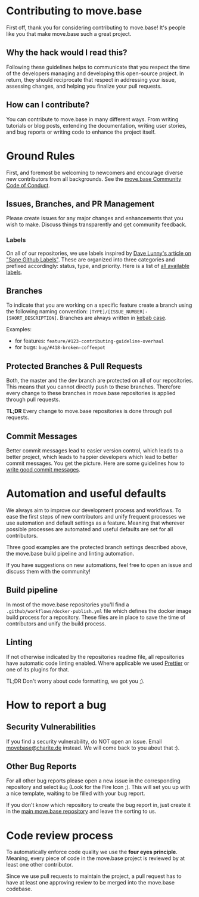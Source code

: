 # Contributing to move.base

First off, thank you for considering contributing to move.base! It's people like you that make move.base such a great project.


## Why the hack would I read this?

Following these guidelines helps to communicate that you respect the time of the developers managing and developing this open-source project. In return, they should reciprocate that respect in addressing your issue, assessing changes, and helping you finalize your pull requests.


## How can I contribute?

You can contribute to move.base in many different ways. From writing tutorials or blog posts, extending the documentation, writing user stories, and bug reports or writing code to enhance the project itself.


# Ground Rules

First, and foremost be welcoming to newcomers and encourage diverse new contributors from all backgrounds. See the [move.base Community Code of Conduct](https://github.com/dot-base/.github/blob/master/CODE_OF_CONDUCT.md).


## Issues, Branches, and PR Management

Please create issues for any major changes and enhancements that you wish to make. Discuss things transparently and get community feedback.

### Labels

On all of our repositories, we use labels inspired by [Dave Lunny's article on "Sane Github Labels"](https://medium.com/@dave_lunny/sane-github-labels-c5d2e6004b63). These are organized into three categories and prefixed accordingly: status, type, and priority. Here is a list of [all available labels](https://github.com/dot-base/fhir-server/labels).


## Branches

To indicate that you are working on a specific feature create a branch using the following naming convention: ```[TYPE]/[ISSUE_NUMBER]-[SHORT_DESCRIPTION]```. Branches are always written in [kebab case](https://medium.com/better-programming/string-case-styles-camel-pascal-snake-and-kebab-case-981407998841).

Examples: 
- for features: ```feature/#123-contributing-guideline-overhaul```
- for bugs: ```bug/#418-broken-coffeepot```


## Protected Branches & Pull Requests 

Both, the master and the dev branch are protected on all of our repositories. This means that you cannot directly push to these branches. Therefore every change to these branches in move.base repositories is applied through pull requests.

**TL;DR** Every change to move.base repositories is done through pull requests.


## Commit Messages

Better commit messages lead to easier version control, which leads to a better project, which leads to happier developers which lead to better commit messages. You get the picture. Here are some guidelines how to [write good commit messages](https://www.freecodecamp.org/news/a-beginners-guide-to-git-how-to-write-a-good-commit-message/).


# Automation and useful defaults

We always aim to improve our development process and workflows. To ease the first steps of new contributors and unify frequent processes we use automation and default settings as a feature. Meaning that wherever possible processes are automated and useful defaults are set for all contributors.

Three good examples are the protected branch settings described above, the move.base build pipeline and linting automation.

If you have suggestions on new automations, feel free to open an issue and discuss them with the community!


## Build pipeline

In most of the move.base repositories you'll find a ```.github/workflows/docker-publish.yml``` file which defines the docker image build process for a repository. These files are in place to save the time of contributors and unify the build process.


## Linting

If not otherwise indicated by the repositories readme file, all repositories have automatic code linting enabled. Where applicable we used [Prettier](https://prettier.io/) or one of its plugins for that.

TL;DR Don't worry about code formatting, we got you ;).


# How to report a bug

## Security Vulnerabilities
If you find a security vulnerability, do NOT open an issue. Email movebase@charite.de instead. We will come back to you about that :).

## Other Bug Reports

For all other bug reports please open a new issue in the corresponding repository and select `Bug` (Look for the Fire Icon ;). This will set you up with a nice template, waiting to be filled with your bug report.

If you don't know which repository to create the bug report in, just create it in the [main move.base repository](https://github.com/dot-base/dot-base) and leave the sorting to us.


# Code review process

To automatically enforce code quality we use the **four eyes principle**. Meaning, every piece of code in the move.base project is reviewed by at least one other contributor.

Since we use pull requests to maintain the project, a pull request has to have at least one approving review to be merged into the move.base codebase.
